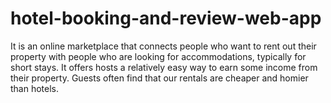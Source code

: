 # hotel-booking-and-review-web-app
It is an online marketplace that connects people who want to rent out their property with people who are looking for accommodations, typically for short stays. It offers hosts a relatively easy way to earn some income from their property. Guests often find that our rentals are cheaper and homier than hotels.
